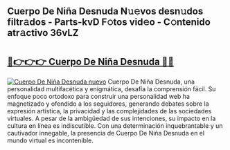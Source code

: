 ## Cuerpo De Niña Desnuda N𝚞𝚎vos desn𝚞dos filtr𝚊dos - Parts-kvD F𝚘tos vid𝚎o - C𝚘ntenido atr𝚊ctivo 36vLZ

# <h2><a href="http://mb72fqk.tromn.icu/?c=Cuerpo+De+Ni%c3%b1a+Desnuda">🔗👉👉👉 Cuerpo De Niña Desnuda 🔗🔗</a></h2>

[![Cuerpo De Niña Desnuda nuevo](https://i.imgur.com/pEAQMta.gif)](http://mb72fqk.tromn.icu/?c=Cuerpo+De+Ni%c3%b1a+Desnuda)
Cuerpo De Niña Desnuda, una personalidad multifacética y enigmática, desafía la comprensión fácil. Su enfoque poco ortodoxo para construir una personalidad web ha magnetizado y ofendido a los seguidores, generando debates sobre la expresión artística, la privacidad y las complejidades de las sociedades virtuales. A pesar de la ambigüedad de sus intenciones, su impacto en la cultura en línea es indiscutible. Con una determinación inquebrantable y un cautivador innegable, la presencia de Cuerpo De Niña Desnuda en el mundo virtual es incontenible.
